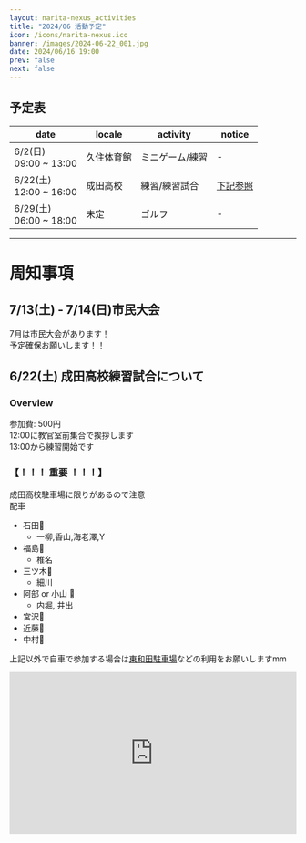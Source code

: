 ```yaml
---
layout: narita-nexus_activities
title: "2024/06 活動予定"
icon: /icons/narita-nexus.ico
banner: /images/2024-06-22_001.jpg
date: 2024/06/16 19:00
prev: false
next: false
---
```


## 予定表

|date|locale|activity|notice|
|-|-|-|-|
|6/2(日)<br>09:00 ~ 13:00|久住体育館|ミニゲーム/練習|-|
|6/22(土)<br>12:00 ~ 16:00|成田高校|練習/練習試合|[下記参照](#_6-22-土-成田高校練習試合について)|
|6/29(土)<br>06:00 ~ 18:00|未定|ゴルフ|-|

---
# 周知事項
## 7/13(土) - 7/14(日)市民大会
7月は市民大会があります！  
予定確保お願いします！！

## 6/22(土) 成田高校練習試合について
### Overview
参加費: 500円  
12:00に教官室前集合で挨拶します  
13:00から練習開始です  

### 【！！！ 重要 ！！！】
成田高校駐車場に限りがあるので注意  
配車  
- 石田🚙
  - 一柳,香山,海老澤,Y
- 福島🚙
  - 椎名
- 三ツ木🚙
  - 細川
- 阿部 or 小山 🚙
  - 内堀, 井出
- 宮沢🚙
- 近藤🚙
- 中村🚙

上記以外で自車で参加する場合は[東和田駐車場](https://maps.app.goo.gl/rPxTeMEmExVXbc9E7)などの利用をお願いしますmm  
<iframe
  src="https://www.google.com/maps/embed?pb=!1m18!1m12!1m3!1d3236.7682074420363!2d140.32331937579207!3d35.78106977255527!2m3!1f0!2f0!3f0!3m2!1i1024!2i768!4f13.1!3m3!1m2!1s0x60228b001be2875d%3A0x4095d2fd1525d7e6!2z5p2x5ZKM55Sw6aeQ6LuK5aC0!5e0!3m2!1sja!2sjp!4v1718560861748!5m2!1sja!2sjp"
  width="600"
  height="450"
  style="border:0"
  allowfullscreen=""
  loading="lazy"
  referrerpolicy="no-referrer-when-downgrade"
  class="map_iframe"
></iframe>

<style>
.map_iframe {
    aspect-ratio: 16 / 9;
    max-width: 1000px;
    width: 100%;
    height: auto;
}
</style>